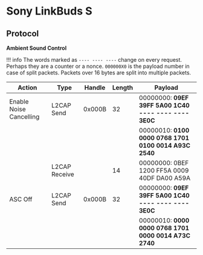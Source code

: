 # Sony LinkBuds S

## Protocol

**Ambient Sound Control**

!!! info
The words marked as `---- ---- ----` change on every request. Perhaps they are a counter or a nonce.
`000000X0` is the payload number in case of split packets. Packets over 16 bytes are split into
multiple packets.


| Action                  | Type          | Handle | Length | Payload                                               |
| ----------------------- | ------------- | ------ | ------ | ----------------------------------------------------- |
| Enable Noise Cancelling | L2CAP Send    | 0x000B | 32     | 00000000: **09EF 39FF 5A00 1C40 ---- ---- ---- 3E0C** |
|                         |               |        |        | 00000010: **0100 0000 0768 1701 0100 0014 A93C 2540** |
|                         | L2CAP Receive |        | 14     | 00000000: 0BEF 1200 FF5A 0009 40DF DA00 A59A          |
| ASC Off                 | L2CAP Send    | 0x000B | 32     | 00000000: **09EF 39FF 5A00 1C40 ---- ---- ---- 3E0C** |
|                         |               |        |        | 00000010: **0000 0000 0768 1701 0000 0014 A73C 2740** |
